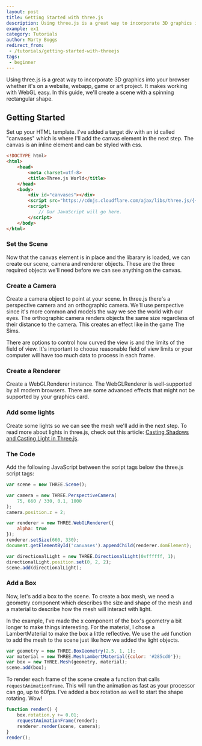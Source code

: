 ```yaml
---
layout: post
title: Getting Started with three.js
description: Using three.js is a great way to incorporate 3D graphics into your browser whether it's on a website, webapp, game or art project. It makes working with WebGL easy. In this guide, we'll create a scene with a spinning rectangular shape.
example: ex1
category: Tutorials
author: Marty Boggs
redirect_from:
 - /tutorials/getting-started-with-threejs
tags:
 - beginner
---
```


Using three.js is a great way to incorporate 3D graphics into your browser whether it's on a<!--more--> website, webapp, game or art project. It makes working with WebGL easy. In this guide, we'll create a scene with a spinning rectangular shape.

## Getting Started

Set up your HTML template. I've added a target div with an id called "canvases" which is where I'll add the canvas element in the next step. The canvas is an inline element and can be styled with css.

```html
<!DOCTYPE html>
<html>
	<head>
		<meta charset=utf-8>
		<title>Three.js World</title>
	</head>
	<body>
		<div id="canvases"></div>
		<script src="https://cdnjs.cloudflare.com/ajax/libs/three.js/{{site.three_version}}/three.js"></script>
		<script>
			// Our JavaScript will go here.
		</script>
	</body>
</html>
```

### Set the Scene
Now that the canvas element is in place and the libarary is loaded, we can create our scene, camera and renderer objects. These are the three required objects we'll need before we can see anything on the canvas.

### Create a Camera
Create a camera object to point at your scene. In three.js there's a perspective camera and an orthographic camera. We'll use perspective since it's more common and models the way we see the world with our eyes. The orthographic camera renders objects the same size regardless of their distance to the camera. This creates an effect like in the game The Sims.

There are options to control how curved the view is and the limits of the field of view. It's important to choose reasonable field of view limits or your computer will have too much data to process in each frame.

### Create a Renderer
Create a WebGLRenderer instance. The WebGLRenderer is well-supported by all modern browsers. There are some advanced effects that might not be supported by your graphics card.

### Add some lights
Create some lights so we can see the mesh we'll add in the next step. To read more about lights in three.js, check out this article: <a href="{{site.url}}/tutorials/casting-shadows-and-casting-light-in-three-js">Casting Shadows and Casting Light in Three.js</a>.

### The Code
Add the following JavaScript between the script tags below the three.js script tags:

```javascript
var scene = new THREE.Scene();

var camera = new THREE.PerspectiveCamera(
	75, 660 / 330, 0.1, 1000
);
camera.position.z = 2;

var renderer = new THREE.WebGLRenderer({
	alpha: true
});
renderer.setSize(660, 330);
document.getElementById('canvases').appendChild(renderer.domElement);

var directionalLight = new THREE.DirectionalLight(0xffffff, 1);
directionalLight.position.set(0, 2, 2);
scene.add(directionalLight);
```

### Add a Box
Now, let's add a box to the scene. To create a box mesh, we need a geometry component which describes the size and shape of the mesh and a material to describe how the mesh will interact with light.

In the example, I've made the x component of the box's geometry a bit longer to make things interesting. For the material, I chose a LambertMaterial to make the box a little reflective. We use the `add` function to add the mesh to the scene just like how we added the light objects.

```javascript
var geometry = new THREE.BoxGeometry(2.5, 1, 1);
var material = new THREE.MeshLambertMaterial({color: '#285cd0'});
var box = new THREE.Mesh(geometry, material);
scene.add(box);
```

To render each frame of the scene create a function that calls `requestAnimationFrame`. This will run the animation as fast as your processor can go, up to 60fps. I've added a box rotation as well to start the shape rotating. Wow!

```javascript
function render() {
	box.rotation.y += 0.01;
	requestAnimationFrame(render);
	renderer.render(scene, camera);
}
render();
```